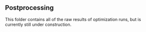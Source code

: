 Postprocessing
--------------

This folder contains all of the raw results of optimization runs, but is currently still under construction.